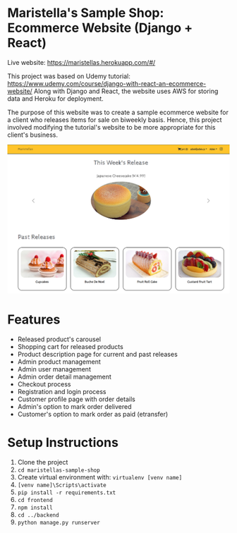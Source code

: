 # Maristella's Sample Shop: Ecommerce Website (Django + React)

Live website: https://maristellas.herokuapp.com/#/

This project was based on Udemy tutorial: https://www.udemy.com/course/django-with-react-an-ecommerce-website/
Along with Django and React, the website uses AWS for storing data and Heroku for deployment.

The purpose of this website was to create a sample ecommerce website for a client who releases items for sale on biweekly basis.
Hence, this project involved modifying the tutorial's website to be more appropriate for this client's business.

![SampleHome](https://github.com/hyunseo6579/maristellas-sample-shop/blob/master/resources/SampleHome.png)

# Features
- Released product's carousel
- Shopping cart for released products
- Product description page for current and past releases
- Admin product management
- Admin user management
- Admin order detail management
- Checkout process
- Registration and login process
- Customer profile page with order details
- Admin's option to mark order delivered
- Customer's option to mark order as paid (etransfer)

# Setup Instructions
1. Clone the project
2. `cd maristellas-sample-shop`
3. Create virtual environment with: `virtualenv [venv name]`
4. `[venv name]\Scripts\activate`
5. `pip install -r requirements.txt`
6. `cd frontend`
7. `npm install`
8. `cd ../backend`
9. `python manage.py runserver`
